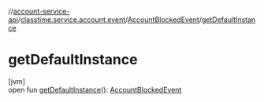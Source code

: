 //[account-service-api](../../../index.md)/[classtime.service.account.event](../index.md)/[AccountBlockedEvent](index.md)/[getDefaultInstance](get-default-instance.md)

# getDefaultInstance

[jvm]\
open fun [getDefaultInstance](get-default-instance.md)(): [AccountBlockedEvent](index.md)

